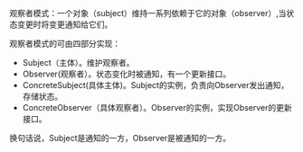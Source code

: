 观察者模式：一个对象（subject）维持一系列依赖于它的对象（observer）,当状态变更时将变更通知给它们。

观察者模式的可由四部分实现：
* Subject（主体）。维护观察者。
* Observer(观察者）。状态变化时被通知，有一个更新接口。
* ConcreteSubject(具体主体)。Subject的实例，负责向Observer发出通知，存储状态。
* ConcreteObserver（具体观察者）。Observer的实例，实现Observer的更新接口。

换句话说，Subject是通知的一方，Observer是被通知的一方。
